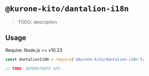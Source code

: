 # `@kurone-kito/dantalion-i18n`

> TODO: description

## Usage

Require: Node.js >= v10.23

```js
const dantalionI18N = require('@kurone-kito/dantalion-i18n');

// TODO: DEMONSTRATE API
```
